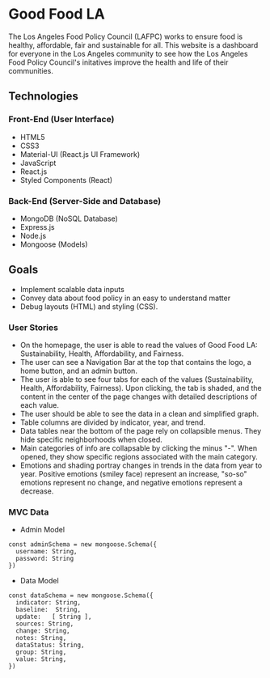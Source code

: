 # Good Food LA

The Los Angeles Food Policy Council (LAFPC) works to ensure food is healthy, affordable, fair and sustainable for all.
This website is a dashboard for everyone in the Los Angeles community to see how the Los Angeles Food Policy Council's initatives improve the health and life of their communities.

## Technologies
### Front-End (User Interface)
* HTML5
* CSS3
* Material-UI (React.js UI Framework)
* JavaScript
* React.js
* Styled Components (React)

### Back-End (Server-Side and Database)
* MongoDB (NoSQL Database)
* Express.js
* Node.js
* Mongoose (Models)

## Goals
* Implement scalable data inputs
* Convey data about food policy in an easy to understand matter
* Debug layouts (HTML) and styling (CSS).

### User Stories
* On the homepage, the user is able to read the values of Good Food LA:
Sustainability, Health, Affordability, and Fairness.
* The user can see a Navigation Bar at the top that contains the logo, a home button, and an admin button.
* The user is able to see four tabs for each of the values (Sustainability, Health, Affordability, Fairness). Upon clicking, the tab is shaded, and the content in the center of the page changes with detailed descriptions of each value.
* The user should be able to see the data in a clean and simplified graph.
* Table columns are divided by indicator, year, and trend.
* Data tables near the bottom of the page rely on collapsible menus. They hide specific neighborhoods when closed.
* Main categories of info are collapsable by clicking the minus "-". When opened, they show specific regions associated with the main category.
* Emotions and shading portray changes in trends in the data from year to year. Positive emotions (smiley face) represent an increase, "so-so" emotions represent no change, and negative emotions represent a decrease.


### MVC Data
* Admin Model
```
const adminSchema = new mongoose.Schema({
  username: String,
  password: String
})
```
* Data Model
```
const dataSchema = new mongoose.Schema({
  indicator: String,
  baseline:  String,
  update:   [ String ],
  sources: String,
  change: String,
  notes: String,
  dataStatus: String,
  group: String,
  value: String,
})
```